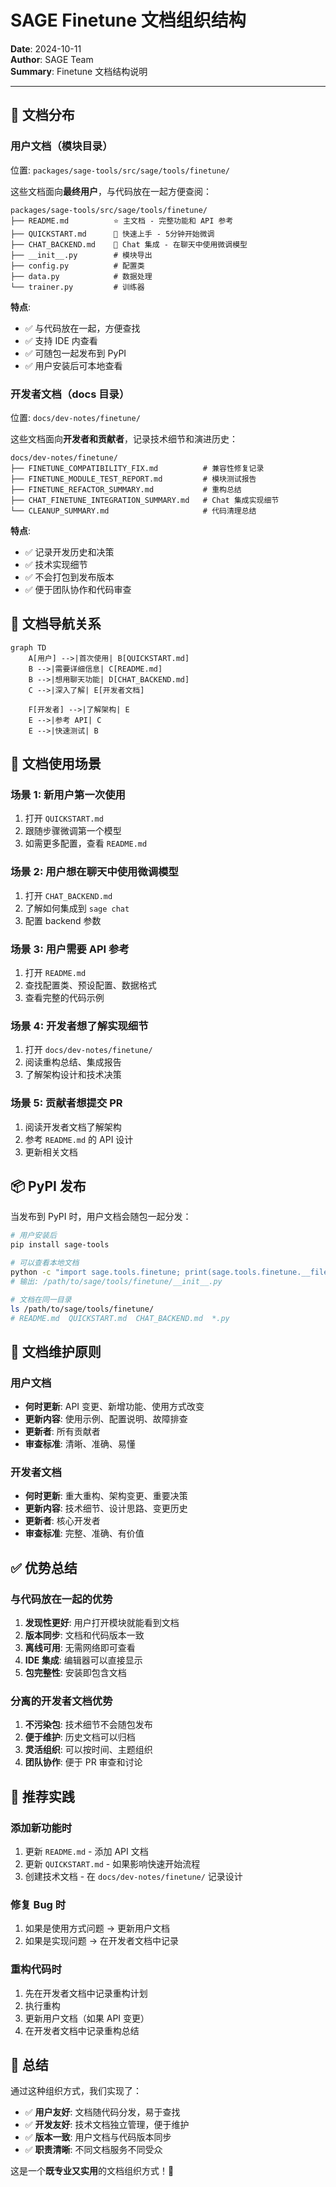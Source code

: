 # SAGE Finetune 文档组织结构

**Date**: 2024-10-11  
**Author**: SAGE Team  
**Summary**: Finetune 文档结构说明

---


## 📁 文档分布

### 用户文档（模块目录）

位置: `packages/sage-tools/src/sage/tools/finetune/`

这些文档面向**最终用户**，与代码放在一起方便查阅：

```
packages/sage-tools/src/sage/tools/finetune/
├── README.md          ⭐ 主文档 - 完整功能和 API 参考
├── QUICKSTART.md      🚀 快速上手 - 5分钟开始微调
├── CHAT_BACKEND.md    💬 Chat 集成 - 在聊天中使用微调模型
├── __init__.py        # 模块导出
├── config.py          # 配置类
├── data.py            # 数据处理
└── trainer.py         # 训练器
```

**特点**:
- ✅ 与代码放在一起，方便查找
- ✅ 支持 IDE 内查看
- ✅ 可随包一起发布到 PyPI
- ✅ 用户安装后可本地查看

### 开发者文档（docs 目录）

位置: `docs/dev-notes/finetune/`

这些文档面向**开发者和贡献者**，记录技术细节和演进历史：

```
docs/dev-notes/finetune/
├── FINETUNE_COMPATIBILITY_FIX.md          # 兼容性修复记录
├── FINETUNE_MODULE_TEST_REPORT.md         # 模块测试报告
├── FINETUNE_REFACTOR_SUMMARY.md           # 重构总结
├── CHAT_FINETUNE_INTEGRATION_SUMMARY.md   # Chat 集成实现细节
└── CLEANUP_SUMMARY.md                     # 代码清理总结
```

**特点**:
- ✅ 记录开发历史和决策
- ✅ 技术实现细节
- ✅ 不会打包到发布版本
- ✅ 便于团队协作和代码审查

## 📖 文档导航关系

```mermaid
graph TD
    A[用户] -->|首次使用| B[QUICKSTART.md]
    B -->|需要详细信息| C[README.md]
    B -->|想用聊天功能| D[CHAT_BACKEND.md]
    C -->|深入了解| E[开发者文档]

    F[开发者] -->|了解架构| E
    E -->|参考 API| C
    E -->|快速测试| B
```

## 🎯 文档使用场景

### 场景 1: 新用户第一次使用

1. 打开 `QUICKSTART.md`
2. 跟随步骤微调第一个模型
3. 如需更多配置，查看 `README.md`

### 场景 2: 用户想在聊天中使用微调模型

1. 打开 `CHAT_BACKEND.md`
2. 了解如何集成到 `sage chat`
3. 配置 backend 参数

### 场景 3: 用户需要 API 参考

1. 打开 `README.md`
2. 查找配置类、预设配置、数据格式
3. 查看完整的代码示例

### 场景 4: 开发者想了解实现细节

1. 打开 `docs/dev-notes/finetune/`
2. 阅读重构总结、集成报告
3. 了解架构设计和技术决策

### 场景 5: 贡献者想提交 PR

1. 阅读开发者文档了解架构
2. 参考 `README.md` 的 API 设计
3. 更新相关文档

## 📦 PyPI 发布

当发布到 PyPI 时，用户文档会随包一起分发：

```bash
# 用户安装后
pip install sage-tools

# 可以查看本地文档
python -c "import sage.tools.finetune; print(sage.tools.finetune.__file__)"
# 输出: /path/to/sage/tools/finetune/__init__.py

# 文档在同一目录
ls /path/to/sage/tools/finetune/
# README.md  QUICKSTART.md  CHAT_BACKEND.md  *.py
```

## 🔄 文档维护原则

### 用户文档

- **何时更新**: API 变更、新增功能、使用方式改变
- **更新内容**: 使用示例、配置说明、故障排查
- **更新者**: 所有贡献者
- **审查标准**: 清晰、准确、易懂

### 开发者文档

- **何时更新**: 重大重构、架构变更、重要决策
- **更新内容**: 技术细节、设计思路、变更历史
- **更新者**: 核心开发者
- **审查标准**: 完整、准确、有价值

## ✅ 优势总结

### 与代码放在一起的优势

1. **发现性更好**: 用户打开模块就能看到文档
2. **版本同步**: 文档和代码版本一致
3. **离线可用**: 无需网络即可查看
4. **IDE 集成**: 编辑器可以直接显示
5. **包完整性**: 安装即包含文档

### 分离的开发者文档优势

1. **不污染包**: 技术细节不会随包发布
2. **便于维护**: 历史文档可以归档
3. **灵活组织**: 可以按时间、主题组织
4. **团队协作**: 便于 PR 审查和讨论

## 📝 推荐实践

### 添加新功能时

1. 更新 `README.md` - 添加 API 文档
2. 更新 `QUICKSTART.md` - 如果影响快速开始流程
3. 创建技术文档 - 在 `docs/dev-notes/finetune/` 记录设计

### 修复 Bug 时

1. 如果是使用方式问题 → 更新用户文档
2. 如果是实现问题 → 在开发者文档中记录

### 重构代码时

1. 先在开发者文档中记录重构计划
2. 执行重构
3. 更新用户文档（如果 API 变更）
4. 在开发者文档中记录重构总结

## 🎉 总结

通过这种组织方式，我们实现了：

- ✅ **用户友好**: 文档随代码分发，易于查找
- ✅ **开发友好**: 技术文档独立管理，便于维护
- ✅ **版本一致**: 用户文档与代码版本同步
- ✅ **职责清晰**: 不同文档服务不同受众

这是一个**既专业又实用**的文档组织方式！🚀
